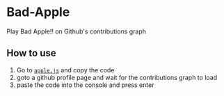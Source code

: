 # Bad-Apple
Play Bad Apple!! on Github's contributions graph

## How to use
1. Go to [`apple.js`](https://github.com/bendy1234/Bad-Apple/blob/main/apple.js) and copy the code
2. goto a github profile page and wait for the contributions graph to load
3. paste the code into the console and press enter

